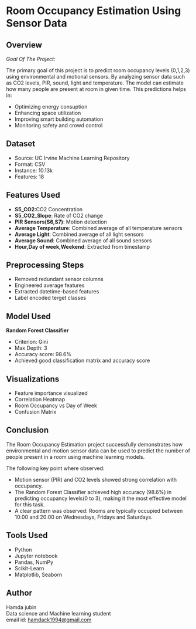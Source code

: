 # Room Occupancy Estimation Using Sensor Data  
## Overview    

*Goal Of The Project:* 

  The primary goal of this project is to predict room occupancy levels (0,1,2,3) using environmental and motional sensors. By analyzing sensor data such as CO2 levels, PIR, sound, light and temperature. The model can estimate how many people are present at room in given time. This predictions helps in:  
* Optimizing energy consuption  
* Enhancing space utilization  
* Improving smart building automation
* Monitoring safety and crowd control

## Dataset  
* Source: UC Irvine Machine Learning Repository  
* Format: CSV  
* Instance: 10.13k  
* Features: 18 

## Features Used  
* **S5_CO2**:CO2 Concentration  
* **S5_CO2_Slope**: Rate of CO2 change  
* **PIR Sensors(S6,S7)**: Motion detection  
* **Average Temperature**: Combined average of all temperature sensors  
* **Average Light**: Combined average of all light sensors  
* **Average Sound**: Combined average of all sound sensors  
* **Hour,Day of week,Weekend**: Extracted from timestamp  

## Preprocessing Steps
* Removed redundant sensor columns  
* Engineered average features  
* Extracted datetime-based features  
* Label encoded terget classes  

## Model Used  
**Random Forest Classifier**  
   * Criterion: Gini  
   * Max Depth: 3 
   * Accuracy score: 98.6%  
   * Achieved good classification matrix and accuracy score  
      
## Visualizations  
* Feature importance visualized    
* Correlation Heatmap   
* Room Occupancy vs Day of Week   
* Confusion Matrix
  
## Conclusion  
The Room Occupancy Estimation project successfully demonstrates how environmental and motion sensor data can be used to predict the number of people present in a room using machine learning models.  

The following key point where observed: 
* Motion sensor (PIR) and CO2 levels showed strong correlation with occupancy.
* The Random Forest Classifier achieved high accuracy (98.6%) in predicting occupancy levels(0 to 3), making it the most effective model for this task.
* A clear pattern was observed: Rooms are typically occupied between 10:00 and 20:00 on Wednesdays, Fridays and Saturdays.
##  Tools Used  
* Python  
* Jupyter notebook  
* Pandas, NumPy  
* Scikit-Learn  
* Matplotlib, Seaborn  
## Author 
Hamda jubin    
Data science and Machine learning student   
email id: hamdack1994@gmail.com





   
   
   
  
 


